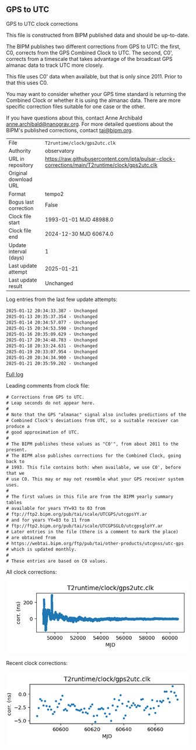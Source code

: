 
## GPS to UTC

GPS to UTC clock corrections

This file is constructed from BIPM published data and should be up-to-date.

The BIPM publishes two different corrections from GPS to UTC:
the first, C0, corrects from the GPS Combined Clock to UTC. The second,
C0', corrects from a timescale that takes advantage of the broadcast
GPS almanac data to track UTC more closely.

This file uses C0' data when available, but that is only since 2011.
Prior to that this uses C0.

You may want to consider whether your GPS time standard is returning
the Combined Clock or whether it is using the almanac data. There are
more specific correction files suitable for one case or the other.

If you have questions about this, contact Anne Archibald
<anne.archibald@nanograv.org>. For more detailed questions
about the BIPM's published corrections, contact <tai@bipm.org>.

|     |     |
|:--- |:--- |
| File | `T2runtime/clock/gps2utc.clk` |
| Authority | observatory |
| URL in repository | <https://raw.githubusercontent.com/ipta/pulsar-clock-corrections/main/T2runtime/clock/gps2utc.clk> |
| Original download URL | <None> |
| Format | tempo2 |
| Bogus last correction | False |
| Clock file start | 1993-01-01 MJD 48988.0 |
| Clock file end | 2024-12-30 MJD 60674.0 |
| Update interval (days) | 1 |
| Last update attempt | 2025-01-21 |
| Last update result | Unchanged |

Log entries from the last few update attempts:
```
2025-01-12 20:34:33.387 - Unchanged
2025-01-13 20:35:37.354 - Unchanged
2025-01-14 20:34:57.077 - Unchanged
2025-01-15 20:34:53.590 - Unchanged
2025-01-16 20:35:09.629 - Unchanged
2025-01-17 20:34:48.783 - Unchanged
2025-01-18 20:33:24.631 - Unchanged
2025-01-19 20:33:07.954 - Unchanged
2025-01-20 20:34:34.900 - Unchanged
2025-01-21 20:35:59.202 - Unchanged
```
[Full log](https://raw.githubusercontent.com/ipta/pulsar-clock-corrections/main/log/T2runtime/clock/gps2utc.clk.log)

Leading comments from clock file:

    # Corrections from GPS to UTC.
    # Leap seconds do not appear here.
    #
    # Note that the GPS "almanac" signal also includes predictions of the
    # Combined Clock's deviations from UTC, so a suitable receiver can produce a
    # good approximation of UTC.
    #
    # The BIPM publishes these values as "C0'", from about 2011 to the present.
    # The BIPM also publishes corrections for the Combined Clock, going back to
    # 1993. This file contains both: when available, we use C0', before that we
    # use C0. This may or may not resemble what your GPS receiver system uses.
    #
    # The first values in this file are from the BIPM yearly summary tables
    # available for years YY=93 to 03 from
    # ftp://ftp2.bipm.org/pub/tai/scale/UTCGPS/utcgpsYY.ar
    # and for years YY=03 to 11 from
    # ftp://ftp2.bipm.org/pub/tai/scale/UTCGPSGLO/utcgpsgloYY.ar
    # Later entries in the file (there is a comment to mark the place)
    # are obtained from
    # https://webtai.bipm.org/ftp/pub/tai/other-products/utcgnss/utc-gps
    # which is updated monthly.
    #
    # These entries are based on C0 values.



All clock corrections:

![plot of all clock corrections](gps2utc.clk.png "All corrections")

Recent clock corrections:

![plot of recent clock corrections](gps2utc.clk.short.png "Recent corrections")

